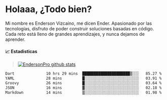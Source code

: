 
# Holaaa, ¿Todo bien?

Mi nombre es Enderson Vizcaíno, me dicen Ender. Apasionado por las tecnologías, disfruto de poder construir soluciones basadas en código. Cada reto está lleno de grandes aprendizajes, y nunca dejamos de aprender. 

#### :chart_with_upwards_trend: Estadisticas
> [![EndersonPro github stats](https://github-readme-stats.vercel.app/api?username=endersonpro&theme=vue-dark&show_icons=true)](https://github.com/anuraghazra/github-readme-stats) 


<!--START_SECTION:waka-->

```txt
Dart              10 hrs 29 mins  █████████████████████▒░░░   85.27 %
YAML              28 mins         █░░░░░░░░░░░░░░░░░░░░░░░░   03.91 %
Groovy            26 mins         █░░░░░░░░░░░░░░░░░░░░░░░░   03.64 %
JSON              16 mins         ▓░░░░░░░░░░░░░░░░░░░░░░░░   02.18 %
Markdown          14 mins         ▒░░░░░░░░░░░░░░░░░░░░░░░░   01.98 %
```

<!--END_SECTION:waka-->

[website]: https://endersonpro.github.io/portfolio/
[twitter]: https://twitter.com/endersonj_
[youtube]: https://youtube.com/ByEnderson
[instagram]: https://instagram.com/endersonvizc
[linkedin]: https://www.linkedin.com/in/enderson-vizcaino-2aa927175/

